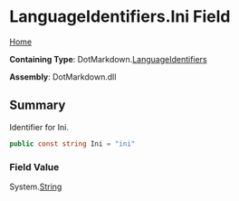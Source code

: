 # LanguageIdentifiers\.Ini Field

[Home](../../../README.md)

**Containing Type**: DotMarkdown\.[LanguageIdentifiers](../README.md)

**Assembly**: DotMarkdown\.dll

## Summary

Identifier for Ini\.

```csharp
public const string Ini = "ini"
```

### Field Value

System\.[String](https://docs.microsoft.com/en-us/dotnet/api/system.string)

